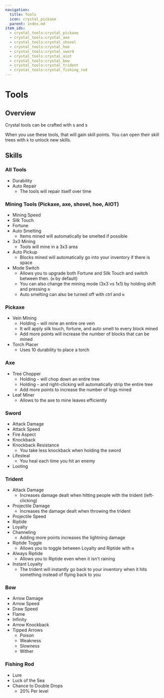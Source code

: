```yaml
---
navigation:
  title: Tools
  icon: crystal_pickaxe
  parent: index.md
item_ids:
  - crystal_tools:crystal_pickaxe
  - crystal_tools:crystal_axe
  - crystal_tools:crystal_shovel
  - crystal_tools:crystal_hoe
  - crystal_tools:crystal_sword
  - crystal_tools:crystal_aiot
  - crystal_tools:crystal_bow
  - crystal_tools:crystal_trident
  - crystal_tools:crystal_fishing_rod
---
```

# Tools
## Overview
Crystal tools can be crafted with <ItemLink id="crystal" />s and <ItemLink id="netherite_stick" />s
<Row>
  <RecipeFor id="crystal_pickaxe" />
  <RecipeFor id="crystal_axe" />
  <RecipeFor id="crystal_shovel" />
  <RecipeFor id="crystal_hoe" />
  <RecipeFor id="crystal_sword" />
</Row>
<Row>
  <RecipeFor id="crystal_aiot" />
  <RecipeFor id="crystal_bow" />
  <RecipeFor id="crystal_trident" />
  <RecipeFor id="crystal_fishing_rod" />
</Row>

When you use these tools, that will gain skill points.
You can open their skill trees with `k` to unlock new skills.

## Skills
### All Tools
- Durability
- Auto Repair
  - The tools will repair itself over time
### Mining Tools (Pickaxe, axe, shovel, hoe, AIOT)
- Mining Speed
- Silk Touch
- Fortune
- Auto Smelting
  - Items mined will automatically be smelted if possible
- 3x3 Mining
  - Tools will mine in a 3x3 area
- Auto Pickup
  - Blocks mined will automatically go into your inventory if there is space
- Mode Switch
  - Allows you to upgrade both Fortune and Silk Touch and switch between then. (`m` by default)
  - You can also change the mining mode (3x3 vs 1x1) by holding shift and pressing `m`
  - Auto smelting can also be turned off with ctrl and `m`

### Pickaxe
- Vein Mining
  - Holding `~` will mine an entire ore vein
  - It will apply silk touch, fortune, and auto smelt to every block mined
  - Add more points will increase the number of blocks that can be mined
- Torch Placer
  - Uses 10 durability to place a torch

### Axe
- Tree Chopper
  - Holding `~` will chop down an entire tree
  - Holding `~` and right-clicking will automatically strip the entire tree
  - Add more points to increase the number of logs mined
- Leaf Miner
  - Allows to the axe to mine leaves efficiently

### Sword
- Attack Damage
- Attack Speed
- Fire Aspect
- Knockback
- Knockback Resistance
  - You take less knockback when holding the sword
- Lifesteal
  - You heal each time you hit an enemy
- Looting

### Trident
- Attack Damage
  - Increases damage dealt when hitting people with the trident (left-clicking)
- Projectile Damage
  - Increases the damage dealt when throwing the trident
- Projectile Speed
- Riptide
- Loyalty
- Channeling
  - Adding more points increases the lightning damage
- Riptide Toggle
  - Allows you to toggle between Loyalty and Riptide with `m`
- Always Riptide
  - Allows you to Riptide even when it isn't raining
- Instant Loyalty
  - The trident will instantly go back to your inventory when it hits something instead of flying back to you

### Bow
- Arrow Damage
- Arrow Speed
- Draw Speed
- Flame
- Infinity
- Arrow Knockback
- Tipped Arrows
  - Poison
  - Weakness
  - Slowness
  - Wither

### Fishing Rod
- Lure
- Luck of the Sea
- Chance to Double Drops
  - 20% Per level